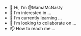 - 👋 Hi, I’m @MamaMcNasty
- 👀 I’m interested in ...
- 🌱 I’m currently learning ...
- 💞️ I’m looking to collaborate on ...
- 📫 How to reach me ...

<!---
MamaMcNasty/MamaMcNasty is a ✨ special ✨ repository because its `README.md` (this file) appears on your GitHub profile.
You can click the Preview link to take a look at your changes.
--->
